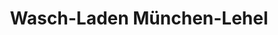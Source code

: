 ---
title: "Wasch-Laden München-Lehel"
url: /muenchen/wasch-laden-muenchen-lehel/
shop: Wäscherei
---